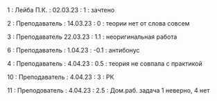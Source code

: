 1 : Лейба П.К. : 02.03.23 : 1 : зачтено

2 : Преподаватель : 14.03.23 : 0 : теории нет от слова совсем

3 : Преподаватель 22.03.23 : 1.1 : неоригинальная работа

6 : Преподаватель : 1.04.23 : -0.1 : антибонус

4 : Преподаватель : 4.04.23 : 0.5 : теория не совпала с практикой

10 : Преподаватель : 4.04.23 : 3 : РК

11 : Преподователь : 4.04.23 : 2.5 : Дом.раб. задача 1 неверно, 4 нет

